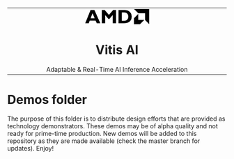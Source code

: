 ﻿<table class="sphinxhide">
 <tr>
   <td align="center"><img src="https://raw.githubusercontent.com/Xilinx/Image-Collateral/main/xilinx-logo.png" width="30%"/><h1>Vitis AI</h1><h0>Adaptable & Real-Time AI Inference Acceleration</h0>
   </td>
 </tr>
</table>

# Demos folder

The purpose of this folder is to distribute design efforts that are provided as technology demonstrators.  These demos may be of alpha quality and not ready for prime-time production.  New demos will be added to this repository as they are made available (check the master branch for updates). Enjoy!
